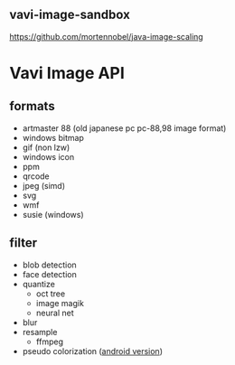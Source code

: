 vavi-image-sandbox
----

https://github.com/mortennobel/java-image-scaling

# Vavi Image API #

## formats ##
  * artmaster 88 (old japanese pc pc-88,98 image format)
  * windows bitmap
  * gif (non lzw)
  * windows icon
  * ppm
  * qrcode
  * jpeg (simd)
  * svg
  * wmf
  * susie (windows)

## filter ##
  * blob detection
  * face detection
  * quantize
    * oct tree
    * image magik
    * neural net
  * blur
  * resample
    * ffmpeg
  * pseudo colorization ([android version](https://github.com/umjammer/vavi-apps-pseudocolorization))
